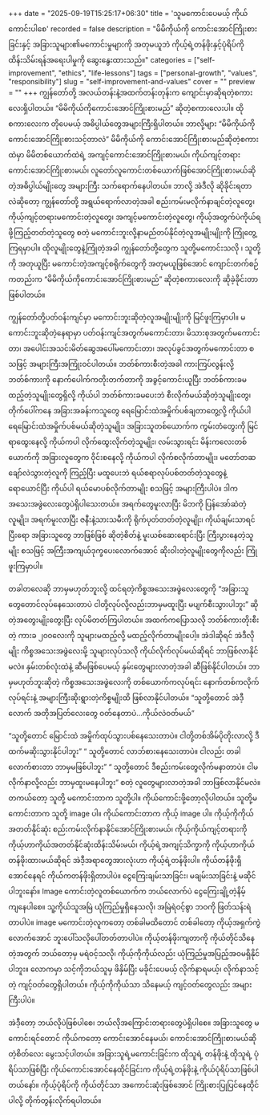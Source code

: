 +++
date = "2025-09-19T15:25:17+06:30"
title = 'သူမကောင်းပေမယ့် ကိုယ်ကောင်းပါစေ'
recorded = false
description = "မိမိကိုယ်ကို ကောင်းအောင်ကြိုးစားခြင်းနှင့် အခြားသူများ၏မကောင်းမှုများကို အတုမယူဘဲ ကိုယ့်ရဲ့တန်ဖိုးနှင့်ပုံရိပ်ကို ထိန်းသိမ်းရန်အရေးပါမှုကို ဆွေးနွေးထားသည်။"
categories = ["self-improvement", "ethics", "life-lessons"]
tags = ["personal-growth", "values", "responsibility"]
slug = "self-improvement-and-values"
cover = ""
preview = ""
+++
ကျွန်တော်တို့ အလယ်တန်းနဲ့အထက်တန်းတုန်းက ကျောင်းမှာဆိုရတဲ့စကားလေးရှိပါတယ်။ “မိမိကိုယ်ကိုကောင်းအောင်ကြိုးစားမည်” ဆိုတဲ့စကားလေးပါ။ ထိုစကားလေးက တိုပေမယ့် အဓိပ္ပါယ်တွေအများကြီးရှိပါတယ်။ ဘာလို့များ “မိမိကိုယ်ကို ကောင်းအောင်ကြိုးစားသင့်တာလဲ”
မိမိကိုယ်ကို ကောင်းအောင်ကြိုးစားမည်ဆိုတဲ့စကားထဲမှာ မိမိတစ်ယောက်ထဲရဲ့ အကျင့်ကောင်းအောင်ကြိုးစားမယ်၊ ကိုယ်ကျင့်တရားကောင်းအောင်ကြိုးစားမယ်၊ လူတော်လူကောင်းတစ်ယောက်ဖြစ်အောင်ကြိုးစားမယ်ဆိုတဲ့အဓိပ္ပါယ်မျိုးတွေ အများကြီး သက်ရောက်နေပါတယ်။ ဘာလို့ အဲဒီလို ဆိုခိုင်းရတာလဲဆိုတော့ ကျွန်တော်တို့ အရွယ်ရောက်လာတဲ့အခါ စည်းကမ်းမလိုက်နာချင်တဲ့လူတွေ၊ ကိုယ့်ကျင့်တရားမကောင်းတဲ့လူတွေ၊ အကျင့်မကောင်းတဲ့လူတွေ၊ ကိုယ့်အတွက်ပဲကိုယ်ရဖို့ကြည့်တတ်တဲ့သူတွေ စတဲ့ မကောင်းဘူးလို့နာမည်တပ်နိုင်တဲ့လူအမျိုးမျိုးကို ကြုံတွေ့ကြရမှာပါ။ ထိုလူမျိုးတွေနဲ့ကြုံတဲ့အခါ ကျွန်တော်တို့တွေက သူတို့မကောင်းသလို ၊ သူတို့ကို အတုယူပြီး မကောင်းတဲ့အကျင့်စရိုက်တွေကို အတုမယူဖြစ်အောင် ကျောင်းတက်စဉ်ကတည်းက “မိမိကိုယ်ကိုကောင်းအောင်ကြိုးစားမည်” ဆိုတဲ့စကားလေးကို ဆိုခဲ့ခိုင်းတာဖြစ်ပါတယ်။

ကျွန်တော်တို့ပတ်ဝန်းကျင်မှာ မကောင်းဘူးဆိုတဲ့လူအမျိုးမျိုးကို မြင်ဖူးကြမှာပါ။ မကောင်းဘူးဆိုတဲ့နေရာမှာ ပတ်ဝန်းကျင်အတွက်မကောင်းတာ၊ မိသားစုအတွက်မကောင်းတာ၊ အပေါင်းအသင်းမိတ်ဆွေအပေါ်မကောင်းတာ၊ အလုပ်ခွင်အတွက်မကောင်းတာ စသဖြင့် အများကြီးအကြုံးဝင်ပါတယ်။
ဘတ်စ်ကားစီးတဲ့အခါ ကားကြပ်လွန်းလို့ ဘတ်စ်ကားကို နောက်ပေါက်ကတိုးတက်တာကို အခွင့်ကောင်းယူပြီး ဘတ်စ်ကားခမထည့်တဲ့သူမျိုးတွေရှိလို့ ကိုယ်ပါ ဘတ်စ်ကားခမပေးဘဲ စီးလိုက်မယ်ဆိုတဲ့သူမျိုးတွေ၊ တိုက်ပေါ်ကနေ အခြားအခန်းကသူတွေ ရေမြောင်းထဲအမှိုက်ပစ်ချတာတွေ့လို့ ကိုယ်ပါ ရေမြောင်းထဲအမှိုက်ပစ်မယ်ဆိုတဲ့သူမျိုး၊ အခြားသူတစ်ယောက်က ကွမ်းတံတွေးကို မြင်ရာထွေးနေလို့ ကိုယ်ကပါ လိုက်ထွေးလိုက်တဲ့သူမျိုး၊ လမ်းသွားရင်း မိန်းကလေးတစ်ယောက်ကို အခြားလူတွေက ဝိုင်းစနေလို့ ကိုယ်ကပါ လိုက်စလိုက်တာမျိုး၊ မတော်တဆ ချော်လဲသွားတဲ့လူကို ကြည့်ပြီး မထူပေးဘဲ ရယ်စရာလုပ်ပစ်တတ်တဲ့သူတွေနဲ့ ရောယောင်ပြီး ကိုယ်ပါ ရယ်မောပစ်လိုက်တာမျိုး စသဖြင့် အများကြီးပါပဲ။ ဒါက အသေးအဖွဲလေးတွေပဲရှိပါသေးတယ်။ အရက်တွေမူးလာပြီး မိဘကို ပြန်အော်ဆဲတဲ့လူမျိုး၊ အရက်မူးလာပြီး ဇနီးနဲ့သားသမီးကို ရိုက်ပုတ်တတ်တဲ့လူမျိုး၊ ကိုယ်ချမ်းသာရင်ပြီးရော အခြားသူတွေ ဘာဖြစ်ဖြစ် ဆိုတဲ့စိတ်နဲ့ မူးယစ်ဆေးရောင်းပြီး ကြီးပွားနေတဲ့သူမျိုး စသဖြင့် အကြီးအကျယ်ဒုက္ခပေးလောက်အောင် ဆိုးဝါးတဲ့လူမျိုးတွေကိုလည်း ကြုံဖူးကြမှာပါ။

တခါတလေဆို ဘာမှမဟုတ်ဘူးလို့ ထင်ရတဲ့ကိစ္စအသေးအဖွဲလေးတွေကို “အခြားသူတွေတောင်လုပ်နေသေးတာပဲ ငါတို့လုပ်လို့လည်းဘာမှမထူးပြီး မပျက်စီးသွားပါဘူး” ဆိုတဲ့အတွေးမျိုးတွေးပြီး လုပ်မိတတ်ကြပါတယ်။ အထက်ကပြောသလို ဘတ်စ်ကားတိုးစီးတဲ့ ကားခ ၂၀၀လေးကို သူများမထည့်လို့ မထည့်လိုက်တာမျိုးပေါ့။ အဲဒါဆိုရင် အဲဒီလိုမျိုး ကိစ္စအသေးအဖွဲလေးမို့ သူများလုပ်သလို ကိုယ်လိုက်လုပ်မယ်ဆိုရင် ဘာဖြစ်လာနိုင်မလဲ။ နှမ်းတစ်လုံးထဲနဲ့ ဆီမဖြစ်ပေမယ့် နှမ်းတွေများလာတဲ့အခါ ဆီဖြစ်နိုင်ပါတယ်။ ဘာမှမဟုတ်ဘူးဆိုတဲ့ ကိစ္စအသေးအဖွဲလေးကို တစ်ယောက်ကလုပ်ရင်း နောက်တစ်ကလိုက်လုပ်ရင်းနဲ့ အများကြီးဆိုးရွားတဲ့ကိစ္စမျိုးထိ ဖြစ်လာနိုင်ပါတယ်။ “သူတို့တောင် အဲဒီ့လောက် အတိုအပြတ်လေးတွေ ဝတ်နေတာပဲ…ကိုယ်လဲဝတ်မယ်”

“သူတို့တောင် မြောင်းထဲ အမှိုက်ထုပ်သွားပစ်နေသေးတာပဲ။ ငါတို့တစ်အိမ်ပိုတိုးလာလို့ ဒီထက်မဆိုးသွားနိုင်ပါဘူး” “ သူတို့တောင် လာဘ်စားနေသေးတာပဲ။ ငါလည်း တခါလောက်စားတာ ဘာမှမဖြစ်ပါဘူး” “ သူတို့တောင် ဒီစည်းကမ်းတွေလိုက်မနာတာပဲ။ ငါမလိုက်နာလို့လည်း ဘာမှထူးမနေပါဘူး” စတဲ့ လူတွေများလာတဲ့အခါ ဘာဖြစ်လာနိုင်မလဲ။ တကယ်တော့ သူတို့ မကောင်းတာက သူတို့ပါ။ ကိုယ်ကောင်းဖို့တော့လိုပါတယ်။ သူတို့မကောင်းတာက သူတို့ image ပါ။ ကိုယ်ကောင်းတာက ကိုယ့် image ပါ။ ကိုယ့်ကိုကိုယ် အတတ်နိုင်ဆုံး စည်းကမ်းလိုက်နာနိုင်အောင်ကြိုးစားမယ်၊ ကိုယ့်ကိုယ်ကျင့်တရားကို ကိုယ့်ဟာကိုယ်အတတ်နိုင်ဆုံးထိန်းသိမ်းမယ်၊ ကိုယ့်ရဲ့အကျင့်သိက္ခာကို ကိုယ့်ဟာကိုယ်တန်ဖိုးထားမယ်ဆိုရင် အဲဒီ့အရာတွေအားလုံးဟာ ကိုယ့်ရဲ့တန်ဖိုးပါ။ ကိုယ်တန်ဖိုးရှိအောင်နေရင် ကိုယ်ကတန်ဖိုးရှိတာပါပဲ။ ငွေကြေးချမ်းသာခြင်း၊ မချမ်းသာခြင်းနဲ့ မဆိုင်ပါဘူးနော်။
Image ကောင်းတဲ့လူတစ်ယောက်က ဘယ်လောက်ပဲ ငွေကြေးချို့တဲ့နိမ့်ကျနေပါစေ။ သူ့ကိုယ်သူအမြဲ ယုံကြည်မှုရှိနေသလို၊ အမြဲရဲဝင့်စွာ ဘဝကို ဖြတ်သန်းရဲတာပါပဲ။ image မကောင်းတဲ့လူကတော့ တစ်ခါမထိတောင် တစ်ခါတော့ ကိုယ့်အရှက်ကွဲလောက်အောင် ဘူးပေါ်သလိုပေါ်တတ်တာပါပဲ။ ကိုယ့်တန်ဖိုးကျတာကို ကိုယ်တိုင်သိနေတဲ့အတွက် ဘယ်တော့မှ မရဲဝင့်သလို၊ ကိုယ့်ကိုကိုယ်လည်း ယုံကြည်မှုအပြည့်အဝမရှိနိုင်ပါဘူး။ လောကမှာ သင့်ကိုဘယ်သူမှ ဖိနှိမ်ပြီး မခိုင်းပေမယ့် လိုက်နာရမယ့်၊ လိုက်နာသင့်တဲ့ ကျင့်ဝတ်တွေရှိပါတယ်။ ကိုယ့်ကိုကိုယ်သာ သိနေမယ့် ကျင့်ဝတ်တွေလည်း အများကြီးပါပဲ။

အဲဒီ့တော့ ဘယ်လိုပဲဖြစ်ပါစေ၊ ဘယ်လိုအကြောင်းတရားတွေပဲရှိပါစေ။ အခြားသူတွေ မကောင်းရင်တောင် ကိုယ်ကတော့ ကောင်းအောင်နေမယ်၊ ကောင်းအောင်ကြိုးစားမယ်ဆိုတဲ့စိတ်လေး မွေးသင့်ပါတယ်။ အခြားသူရဲ့မကောင်းခြင်းက ထိုသူရဲ့ တန်ဖိုးနဲ့ ထိုသူရဲ့ ပုံရိပ်သာဖြစ်ပြီး ကိုယ်ကောင်းအောင်နေထိုင်ခြင်းက ကိုယ့်ရဲ့တန်ဖိုးနဲ့ ကိုယ်ပုံရိပ်သာဖြစ်ပါတယ်နော်။ ကိုယ့်ပုံရိပ်ကို ကိုယ်တိုင်သာ အကောင်းဆုံးဖြစ်အောင် ကြိုးစားပြုပြင်နေထိုင်ပါလို့ တိုက်တွန်းလိုက်ရပါတယ်။ 